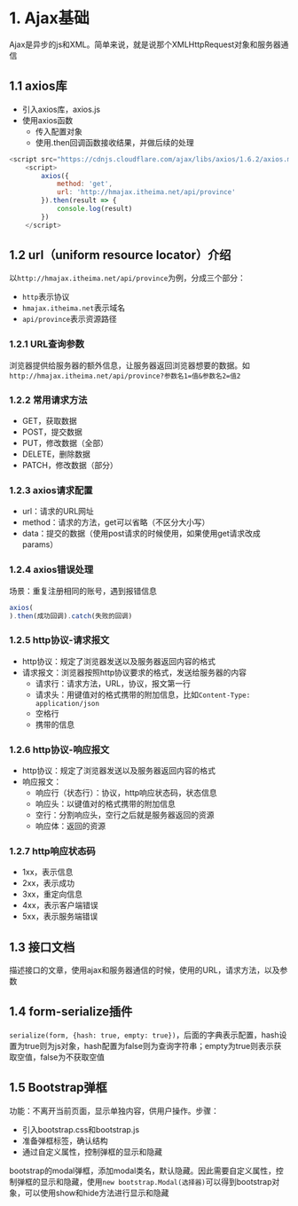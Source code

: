# 1. Ajax基础
Ajax是异步的js和XML。简单来说，就是说那个XMLHttpRequest对象和服务器通信

## 1.1 axios库
- 引入axios库，axios.js
- 使用axios函数
  - 传入配置对象
  - 使用.then回调函数接收结果，并做后续的处理
```javascript
<script src="https://cdnjs.cloudflare.com/ajax/libs/axios/1.6.2/axios.min.js"></script>
    <script>
        axios({
            method: 'get',
            url: 'http://hmajax.itheima.net/api/province'
        }).then(result => {
            console.log(result)
        })
    </script>
```
## 1.2 url（uniform resource locator）介绍
以`http://hmajax.itheima.net/api/province`为例，分成三个部分：
- `http`表示协议
- `hmajax.itheima.net`表示域名
- `api/province`表示资源路径

### 1.2.1 URL查询参数
浏览器提供给服务器的额外信息，让服务器返回浏览器想要的数据。如`http://hmajax.itheima.net/api/province?参数名1=值&参数名2=值2`

### 1.2.2 常用请求方法
- GET，获取数据
- POST，提交数据
- PUT，修改数据（全部）
- DELETE，删除数据
- PATCH，修改数据（部分）


### 1.2.3 axios请求配置
- url：请求的URL网址
- method：请求的方法，get可以省略（不区分大小写）
- data：提交的数据（使用post请求的时候使用，如果使用get请求改成params）

### 1.2.4 axios错误处理
场景：重复注册相同的账号，遇到报错信息
```javascript
axios(
).then(成功回调).catch(失败的回调)
```

### 1.2.5 http协议-请求报文
- http协议：规定了浏览器发送以及服务器返回内容的格式
- 请求报文：浏览器按照http协议要求的格式，发送给服务器的内容
    - 请求行：请求方法，URL，协议，报文第一行
    - 请求头：用键值对的格式携带的附加信息，比如`Content-Type: application/json`
    - 空格行
    - 携带的信息

### 1.2.6 http协议-响应报文
- http协议：规定了浏览器发送以及服务器返回内容的格式
- 响应报文：
  - 响应行（状态行）：协议，http响应状态码，状态信息
  - 响应头：以键值对的格式携带的附加信息
  - 空行：分割响应头，空行之后就是服务器返回的资源
  - 响应体：返回的资源

### 1.2.7 http响应状态码
- 1xx，表示信息
- 2xx，表示成功
- 3xx，重定向信息
- 4xx，表示客户端错误
- 5xx，表示服务端错误

## 1.3 接口文档
描述接口的文章，使用ajax和服务器通信的时候，使用的URL，请求方法，以及参数


## 1.4 form-serialize插件
`serialize(form, {hash: true, empty: true})`，后面的字典表示配置，hash设置为true则为js对象，hash配置为false则为查询字符串；empty为true则表示获取空值，false为不获取空值

## 1.5 Bootstrap弹框
功能：不离开当前页面，显示单独内容，供用户操作。步骤：
- 引入bootstrap.css和bootstrap.js
- 准备弹框标签，确认结构
- 通过自定义属性，控制弹框的显示和隐藏

bootstrap的modal弹框，添加modal类名，默认隐藏。因此需要自定义属性，控制弹框的显示和隐藏，使用`new bootstrap.Modal(选择器)`可以得到bootstrap对象，可以使用show和hide方法进行显示和隐藏
